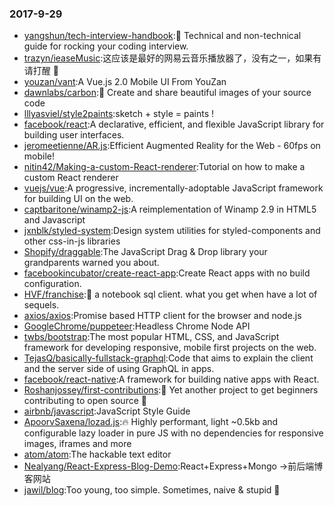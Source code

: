 ### 2017-9-29 
* [yangshun/tech-interview-handbook](https://github.com//yangshun/tech-interview-handbook):💯 Technical and non-technical guide for rocking your coding interview. 
* [trazyn/ieaseMusic](https://github.com//trazyn/ieaseMusic):这应该是最好的网易云音乐播放器了，没有之一，如果有请打醒 🤘 
* [youzan/vant](https://github.com//youzan/vant):A Vue.js 2.0 Mobile UI From YouZan 
* [dawnlabs/carbon](https://github.com//dawnlabs/carbon):🎨 Create and share beautiful images of your source code 
* [lllyasviel/style2paints](https://github.com//lllyasviel/style2paints):sketch + style = paints ! 
* [facebook/react](https://github.com//facebook/react):A declarative, efficient, and flexible JavaScript library for building user interfaces. 
* [jeromeetienne/AR.js](https://github.com//jeromeetienne/AR.js):Efficient Augmented Reality for the Web - 60fps on mobile! 
* [nitin42/Making-a-custom-React-renderer](https://github.com//nitin42/Making-a-custom-React-renderer):Tutorial on how to make a custom React renderer 
* [vuejs/vue](https://github.com//vuejs/vue):A progressive, incrementally-adoptable JavaScript framework for building UI on the web. 
* [captbaritone/winamp2-js](https://github.com//captbaritone/winamp2-js):A reimplementation of Winamp 2.9 in HTML5 and Javascript 
* [jxnblk/styled-system](https://github.com//jxnblk/styled-system):Design system utilities for styled-components and other css-in-js libraries 
* [Shopify/draggable](https://github.com//Shopify/draggable):The JavaScript Drag & Drop library your grandparents warned you about. 
* [facebookincubator/create-react-app](https://github.com//facebookincubator/create-react-app):Create React apps with no build configuration. 
* [HVF/franchise](https://github.com//HVF/franchise):🍟 a notebook sql client. what you get when have a lot of sequels. 
* [axios/axios](https://github.com//axios/axios):Promise based HTTP client for the browser and node.js 
* [GoogleChrome/puppeteer](https://github.com//GoogleChrome/puppeteer):Headless Chrome Node API 
* [twbs/bootstrap](https://github.com//twbs/bootstrap):The most popular HTML, CSS, and JavaScript framework for developing responsive, mobile first projects on the web. 
* [TejasQ/basically-fullstack-graphql](https://github.com//TejasQ/basically-fullstack-graphql):Code that aims to explain the client and the server side of using GraphQL in apps. 
* [facebook/react-native](https://github.com//facebook/react-native):A framework for building native apps with React. 
* [Roshanjossey/first-contributions](https://github.com//Roshanjossey/first-contributions):🚀 Yet another project to get beginners contributing to open source 🔰 
* [airbnb/javascript](https://github.com//airbnb/javascript):JavaScript Style Guide 
* [ApoorvSaxena/lozad.js](https://github.com//ApoorvSaxena/lozad.js):🔥 Highly performant, light ~0.5kb and configurable lazy loader in pure JS with no dependencies for responsive images, iframes and more 
* [atom/atom](https://github.com//atom/atom):The hackable text editor 
* [Nealyang/React-Express-Blog-Demo](https://github.com//Nealyang/React-Express-Blog-Demo):React+Express+Mongo ->前后端博客网站 
* [jawil/blog](https://github.com//jawil/blog):Too young, too simple. Sometimes, naive & stupid 🐌 
